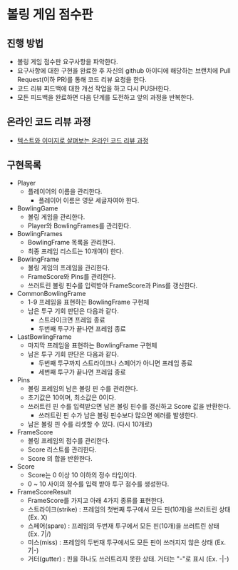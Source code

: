 # 볼링 게임 점수판
## 진행 방법
* 볼링 게임 점수판 요구사항을 파악한다.
* 요구사항에 대한 구현을 완료한 후 자신의 github 아이디에 해당하는 브랜치에 Pull Request(이하 PR)를 통해 코드 리뷰 요청을 한다.
* 코드 리뷰 피드백에 대한 개선 작업을 하고 다시 PUSH한다.
* 모든 피드백을 완료하면 다음 단계를 도전하고 앞의 과정을 반복한다.

## 온라인 코드 리뷰 과정
* [텍스트와 이미지로 살펴보는 온라인 코드 리뷰 과정](https://github.com/next-step/nextstep-docs/tree/master/codereview)

## 구현목록
* Player
    * 플레이어의 이름을 관리한다.
        * 플레이어 이름은 영문 세글자여야 한다.
* BowlingGame
    * 볼링 게임을 관리한다.
    * Player와 BowlingFrames를 관리한다.
* BowlingFrames
    * BowlingFrame 목록을 관리한다.
    * 최종 프레임 리스트는 10개여야 한다.
* BowlingFrame
    * 볼링 게임의 프레임을 관리한다.
    * FrameScore와 Pins를 관리한다.
    * 쓰러트린 볼링 핀수를 입력받아 FrameScore과 Pins를 갱신한다.
* CommonBowlingFrame
    * 1-9 프레임을 표현하는 BowlingFrame 구현체
    * 남은 투구 기회 판단은 다음과 같다.
        * 스트라이크면 프레임 종료
        * 두번째 투구가 끝나면 프레임 종료
* LastBowlingFrame
    * 마지막 프레임을 표현하는 BowlingFrame 구현체
    * 남은 투구 기회 판단은 다음과 같다.
        * 두번째 투구까지 스트라이크나 스페어가 아니면 프레임 종료 
        * 세번째 투구가 끝나면 프레임 종료
* Pins
    * 볼링 프레임의 남은 볼링 핀 수를 관리한다.
    * 초기값은 10이며, 최소값은 0이다.
    * 쓰러트린 핀 수를 입력받으면 남은 볼링 핀수를 갱신하고 Score 값을 반환한다.
        * 쓰러트린 핀 수가 남은 볼링 핀수보다 많으면 에러를 발생한다.
    * 남은 볼링 핀 수를 리셋할 수 있다. (다시 10개로)
* FrameScore
    * 볼링 프레임의 점수를 관리한다.
    * Score 리스트를 관리한다.
    * Score 의 합을 반환한다.
* Score
    * Score는 0 이상 10 이하의 정수 타입이다.
    * 0 ~ 10 사이의 정수를 입력 받아 투구 점수를 생성한다.
* FrameScoreResult
    * FrameScore를 가지고 아래 4가지 종류를 표현한다.
    * 스트라이크(strike) : 프레임의 첫번째 투구에서 모든 핀(10개)을 쓰러트린 상태 (Ex. X)
    * 스페어(spare) : 프레임의 두번재 투구에서 모든 핀(10개)을 쓰러트린 상태 (Ex. 7|/)
    * 미스(miss) : 프레임의 두번재 투구에서도 모든 핀이 쓰러지지 않은 상태 (Ex. 7|-)
    * 거터(gutter) : 핀을 하나도 쓰러트리지 못한 상태. 거터는 "-"로 표시 (Ex. -|-)